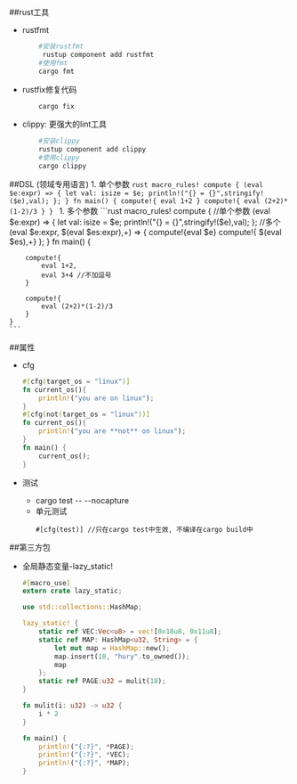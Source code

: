 ##rust工具
  - rustfmt
    ```bash
        #安装rustfmt
         rustup component add rustfmt
        #使用fmt
        cargo fmt
    ```
  - rustfix修复代码
    ```bash
        cargo fix
    ```
  - clippy: 更强大的lint工具 
    ```bash
        #安装clippy
        rustup component add clippy
        #使用clippy
        cargo clippy
    ```
##DSL (领域专用语言)
    1. 单个参数
    ```rust
    macro_rules! compute {
        (eval $e:expr) => {
            let val: isize = $e;
            println!("{} = {}",stringify!($e),val);
        };
    }
    fn main() {
        compute!{
            eval 1+2
        }
        compute!{
            eval (2+2)*(1-2)/3
        }
    }
    ```
    1. 多个参数
    ```rust
    macro_rules! compute {
        //单个参数
        (eval $e:expr) => {
            let val: isize = $e;
            println!("{} = {}",stringify!($e),val);
        };
        //多个
        (eval $e:expr, $(eval $es:expr),+) => {
            compute!{eval $e}
            compute!{ $(eval $es),+}
        };
    }
    fn main() {
        
        compute!{
            eval 1+2,
            eval 3+4 //不加逗号
        }

        compute!{
            eval (2+2)*(1-2)/3
        }
    }
    ```
##属性
  - cfg
    ```rust
    #[cfg(target_os = "linux")]
    fn current_os(){
        println!("you are on linux");
    }
    #[cfg(not(target_os = "linux"))]
    fn current_os(){
        println!("you are **not** on linux");
    }
    fn main() {
        current_os();
    }
    ```

  - 测试
      - cargo test -- --nocapture
      - 单元测试
        ```
        #[cfg(test)] //只在cargo test中生效, 不编译在cargo build中
        ```
        
        
##第三方包
- 全局静态变量-lazy_static!
    ```rust
    #[macro_use]
    extern crate lazy_static;

    use std::collections::HashMap;

    lazy_static! {
        static ref VEC:Vec<u8> = vec![0x18u8, 0x11u8];
        static ref MAP: HashMap<u32, String> = {
            let mut map = HashMap::new();
            map.insert(18, "hury".to_owned());
            map
        };
        static ref PAGE:u32 = mulit(18);
    }

    fn mulit(i: u32) -> u32 {
        i * 2
    }

    fn main() {
        println!("{:?}", *PAGE);
        println!("{:?}", *VEC);
        println!("{:?}", *MAP);
    }
    ```

